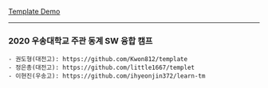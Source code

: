 [Template Demo](https://sonata-bell.github.io/learn-teachable-machine/template/)

---

### 2020 우송대학교 주관 동계 SW 융합 캠프

    - 권도형(대전고): https://github.com/Kwon812/template
    - 정은총(대전고): https://github.com/little1667/templet
    - 이현진(우송고): https://github.com/ihyeonjin372/learn-tm
